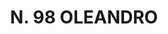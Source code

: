---
title: "N. 98 OLEANDRO"
plant-name: "N. 98"
plant-number: "098"
plant-img1: "/assets/img/plant098_verso.jpg"
plant-img2: "/assets/img/plant098.jpg"
plant-xml: "/assets/xml/plant098.xml"
plant-title: "N. 98 OLEANDRO"
plant-taxon-link: ""
plant-taxon-content: ""
layout: single-xml
---
